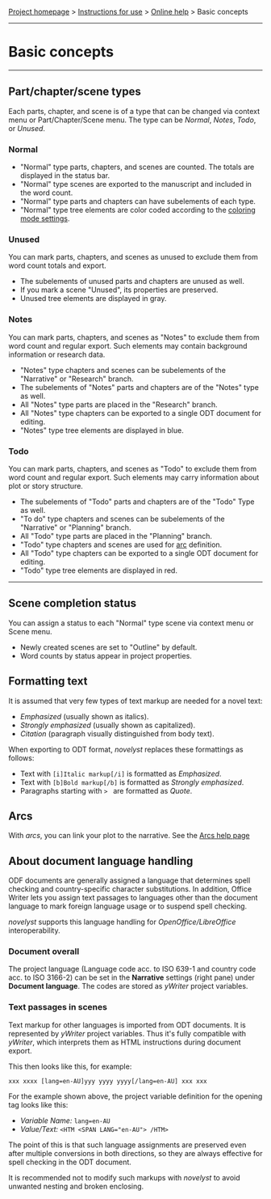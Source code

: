 [Project homepage](../index) > [Instructions for use](../usage) > [Online help](help) > Basic concepts

--- 

# Basic concepts

---

## Part/chapter/scene types

Each parts, chapter, and scene  is of a type that can be changed via context menu or Part/Chapter/Scene menu. 
The type can be *Normal*, *Notes*, *Todo*, or *Unused*.

### Normal

- "Normal" type parts, chapters, and scenes are counted. The totals are displayed in the status bar.
- "Normal" type scenes are exported to the manuscript and included in the word count. 
- "Normal" type parts and chapters can have subelements of each type. 
- "Normal" type tree elements are color coded according to the [coloring mode settings](tools_menu#coloring-mode).

### Unused

You can mark parts, chapters, and scenes as unused to exclude them from word count totals and export.

- The subelements of unused parts and chapters are unused as well.
- If you mark a scene "Unused", its properties are preserved. 
- Unused tree elements are displayed in gray.

### Notes

You can mark parts, chapters, and scenes as "Notes" to exclude them from word count and regular export. 
Such elements may contain background information or research data.

- "Notes" type chapters and scenes can be subelements of the "Narrative" or "Research" branch. 
- The subelements of "Notes" parts and chapters are of the "Notes" type as well.
- All "Notes" type parts are placed in the "Research" branch.
- All "Notes" type chapters can be exported to a single ODT document for editing.
- "Notes" type tree elements are displayed in blue.

### Todo

You can mark parts, chapters, and scenes as "Todo" to exclude them from word count and regular export. 
Such elements may carry information about plot or story structure.

- The subelements of "Todo" parts and chapters are of the "Todo" Type as well.
- "To do" type chapters and scenes can be subelements of the "Narrative" or "Planning" branch.
- All "Todo" type parts are placed in the "Planning" branch.
- "Todo" type chapters and scenes are used for [arc](arcs) definition.
- All "Todo" type chapters can be exported to a single ODT document for editing.
- "Todo" type tree elements are displayed in red.

---

## Scene completion status

You can assign a status to each "Normal" type scene via context menu or Scene menu.

- Newly created scenes are set to "Outline" by default.
- Word counts by status appear in project properties.

## Formatting text

It is assumed that very few types of text markup are needed for a novel text:

- *Emphasized* (usually shown as italics).
- *Strongly emphasized* (usually shown as capitalized).
- *Citation* (paragraph visually distinguished from body text).

When exporting to ODT format, *novelyst* replaces these formattings as follows: 

- Text with `[i]Italic markup[/i]` is formatted as *Emphasized*.
- Text with `[b]Bold markup[/b]` is formatted as *Strongly emphasized*. 
- Paragraphs starting with `> ` are formatted as *Quote*.

## Arcs

With *arcs*, you can link your plot to the narrative. See the [Arcs help page](arcs)


## About document language handling

ODF documents are generally assigned a language that determines spell checking and country-specific character substitutions. In addition, Office Writer lets you assign text passages to languages other than the document language to mark foreign language usage or to suspend spell checking. 

*novelyst* supports this language handling for *OpenOffice/LibreOffice* interoperability.

### Document overall

The project language (Language code acc. to ISO 639-1 and country code acc. to ISO 3166-2) can be set in the **Narrative** settings (right pane) under **Document language**. The codes are stored as *yWriter* project variables. 

### Text passages in scenes

Text markup for other languages is imported from ODT documents. It is represented by *yWriter* project variables. Thus it's fully compatible with *yWriter*, which interprets them as HTML instructions during document export.

This then looks like this, for example:

`xxx xxxx [lang=en-AU]yyy yyyy yyyy[/lang=en-AU] xxx xxx` 

For the example shown above, the project variable definition for the opening tag looks like this: 

- *Variable Name:* `lang=en-AU` 
- *Value/Text:* `<HTM <SPAN LANG="en-AU"> /HTM>`

The point of this is that such language assignments are preserved even after multiple conversions in both directions, so they are always effective for spell checking in the ODT document.

It is recommended not to modify such markups with *novelyst* to avoid unwanted nesting and broken enclosing. 

